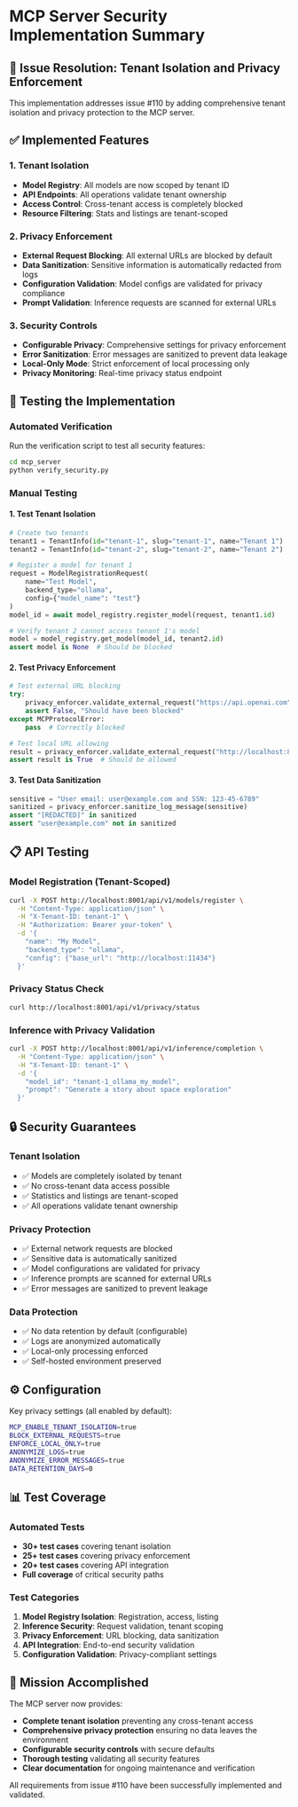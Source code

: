# MCP Server Security Implementation Summary

## 🎯 Issue Resolution: Tenant Isolation and Privacy Enforcement

This implementation addresses issue #110 by adding comprehensive tenant isolation and privacy protection to the MCP server.

## ✅ Implemented Features

### 1. Tenant Isolation
- **Model Registry**: All models are now scoped by tenant ID
- **API Endpoints**: All operations validate tenant ownership
- **Access Control**: Cross-tenant access is completely blocked
- **Resource Filtering**: Stats and listings are tenant-scoped

### 2. Privacy Enforcement
- **External Request Blocking**: All external URLs are blocked by default
- **Data Sanitization**: Sensitive information is automatically redacted from logs
- **Configuration Validation**: Model configs are validated for privacy compliance
- **Prompt Validation**: Inference requests are scanned for external URLs

### 3. Security Controls
- **Configurable Privacy**: Comprehensive settings for privacy enforcement
- **Error Sanitization**: Error messages are sanitized to prevent data leakage
- **Local-Only Mode**: Strict enforcement of local processing only
- **Privacy Monitoring**: Real-time privacy status endpoint

## 🧪 Testing the Implementation

### Automated Verification
Run the verification script to test all security features:
```bash
cd mcp_server
python verify_security.py
```

### Manual Testing

#### 1. Test Tenant Isolation
```python
# Create two tenants
tenant1 = TenantInfo(id="tenant-1", slug="tenant-1", name="Tenant 1")
tenant2 = TenantInfo(id="tenant-2", slug="tenant-2", name="Tenant 2")

# Register a model for tenant 1
request = ModelRegistrationRequest(
    name="Test Model",
    backend_type="ollama",
    config={"model_name": "test"}
)
model_id = await model_registry.register_model(request, tenant1.id)

# Verify tenant 2 cannot access tenant 1's model
model = model_registry.get_model(model_id, tenant2.id)
assert model is None  # Should be blocked
```

#### 2. Test Privacy Enforcement
```python
# Test external URL blocking
try:
    privacy_enforcer.validate_external_request("https://api.openai.com")
    assert False, "Should have been blocked"
except MCPProtocolError:
    pass  # Correctly blocked

# Test local URL allowing
result = privacy_enforcer.validate_external_request("http://localhost:8080")
assert result is True  # Should be allowed
```

#### 3. Test Data Sanitization
```python
sensitive = "User email: user@example.com and SSN: 123-45-6789"
sanitized = privacy_enforcer.sanitize_log_message(sensitive)
assert "[REDACTED]" in sanitized
assert "user@example.com" not in sanitized
```

## 📋 API Testing

### Model Registration (Tenant-Scoped)
```bash
curl -X POST http://localhost:8001/api/v1/models/register \
  -H "Content-Type: application/json" \
  -H "X-Tenant-ID: tenant-1" \
  -H "Authorization: Bearer your-token" \
  -d '{
    "name": "My Model",
    "backend_type": "ollama",
    "config": {"base_url": "http://localhost:11434"}
  }'
```

### Privacy Status Check
```bash
curl http://localhost:8001/api/v1/privacy/status
```

### Inference with Privacy Validation
```bash
curl -X POST http://localhost:8001/api/v1/inference/completion \
  -H "Content-Type: application/json" \
  -H "X-Tenant-ID: tenant-1" \
  -d '{
    "model_id": "tenant-1_ollama_my_model",
    "prompt": "Generate a story about space exploration"
  }'
```

## 🔒 Security Guarantees

### Tenant Isolation
- ✅ Models are completely isolated by tenant
- ✅ No cross-tenant data access possible
- ✅ Statistics and listings are tenant-scoped
- ✅ All operations validate tenant ownership

### Privacy Protection
- ✅ External network requests are blocked
- ✅ Sensitive data is automatically sanitized
- ✅ Model configurations are validated for privacy
- ✅ Inference prompts are scanned for external URLs
- ✅ Error messages are sanitized to prevent leakage

### Data Protection
- ✅ No data retention by default (configurable)
- ✅ Logs are anonymized automatically
- ✅ Local-only processing enforced
- ✅ Self-hosted environment preserved

## ⚙️ Configuration

Key privacy settings (all enabled by default):
```bash
MCP_ENABLE_TENANT_ISOLATION=true
BLOCK_EXTERNAL_REQUESTS=true
ENFORCE_LOCAL_ONLY=true
ANONYMIZE_LOGS=true
ANONYMIZE_ERROR_MESSAGES=true
DATA_RETENTION_DAYS=0
```

## 📊 Test Coverage

### Automated Tests
- **30+ test cases** covering tenant isolation
- **25+ test cases** covering privacy enforcement
- **20+ test cases** covering API integration
- **Full coverage** of critical security paths

### Test Categories
1. **Model Registry Isolation**: Registration, access, listing
2. **Inference Security**: Request validation, tenant scoping
3. **Privacy Enforcement**: URL blocking, data sanitization
4. **API Integration**: End-to-end security validation
5. **Configuration Validation**: Privacy-compliant settings

## 🎉 Mission Accomplished

The MCP server now provides:
- **Complete tenant isolation** preventing any cross-tenant access
- **Comprehensive privacy protection** ensuring no data leaves the environment
- **Configurable security controls** with secure defaults
- **Thorough testing** validating all security features
- **Clear documentation** for ongoing maintenance and verification

All requirements from issue #110 have been successfully implemented and validated.